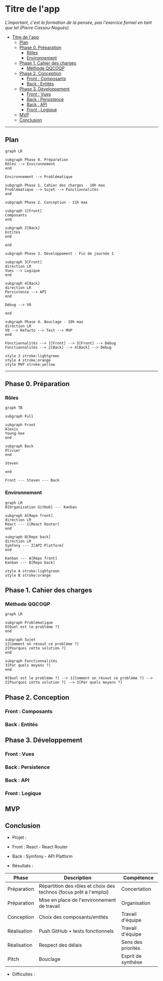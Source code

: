 # Titre de l'app

_L'important, c'est la formation de la pensée, pas l'exercice formel en tant que tel (Pierre Cassou-Noguès)._

- [Titre de l'app](#titre-de-lapp)
  - [Plan](#plan)
  - [Phase 0. Préparation](#phase-0-préparation)
    - [Rôles](#rôles)
    - [Environnement](#environnement)
  - [Phase 1. Cahier des charges](#phase-1-cahier-des-charges)
    - [Méthode QQCOQP](#méthode-qqcoqp)
  - [Phase 2. Conception](#phase-2-conception)
    - [Front : Composants](#front--composants)
    - [Back : Entités](#back--entités)
  - [Phase 3. Développement](#phase-3-développement)
    - [Front : Vues](#front--vues)
    - [Back : Persistence](#back--persistence)
    - [Back : API](#back--api)
    - [Front : Logique](#front--logique)
  - [MVP](#mvp)
  - [Conclusion](#conclusion)

---

## Plan

```mermaid
graph LR

subgraph Phase 0. Préparation
Rôles --> Environnement
end

Environnement --> Problématique

subgraph Phase 1. Cahier des charges - 10h max
Problématique --> Sujet --> Fonctionnalités
end

subgraph Phase 2. Conception - 11h max

subgraph 1[Front]
Composants
end

subgraph 2[Back]
Entités
end

end

subgraph Phase 3. Développement - Fin de journée 1

subgraph 3[Front]
direction LR
Vues --> Logique
end

subgraph 4[Back]
direction LR
Persistence --> API
end

Débug --> V0

end

subgraph Phase 4. Bouclage - 10h max
direction LR
V0 --> Refacto --> Test --> MVP
end

Fonctionnalités --> 1[Front] --> 3[Front] --> Débug
Fonctionnalités --> 2[Back] --> 4[Back] --> Débug

style 3 stroke:lightgreen
style 4 stroke:orange
style MVP stroke:yellow
```
---

## Phase 0. Préparation

### Rôles

```mermaid
graph TB

subgraph Full

subgraph Front
Alexis
Young-hee
end

subgraph Back
Olivier
end

Steven

end

Front --- Steven --- Back
```

### Environnement

```mermaid
graph LR
0[Organization GitHub] --- Kanban

subgraph A[Repo front]
direction LR
React --- 1[React Router]
end

subgraph B[Repo back]
direction LR
Symfony --- 2[API Platform]
end

Kanban --- A[Repo front]
Kanban --- B[Repo back]

style A stroke:lightgreen
style B stroke:orange

```

## Phase 1. Cahier des charges

### Méthode QQCOQP

```mermaid
graph LR

subgraph Problématique
0[Quel est le problème ?]
end

subgraph Sujet
1[Comment on résout ce problème ?]
2[Pourquoi cette solution ?]
end

subgraph Fonctionnalités
3[Par quels moyens ?]
end

0[Quel est le problème ?] --> 1[Comment on résout ce problème ?] --> 2[Pourquoi cette solution ?] --> 3[Par quels moyens ?]

```

## Phase 2. Conception

### Front : Composants

### Back : Entités

## Phase 3. Développement

### Front : Vues

### Back : Persistence

### Back : API

### Front : Logique

## MVP

## Conclusion

- Projet : 

- Front : React - React Router

- Back : Symfony - API Platform

- Résultats :

| Phase | Description | Compétence
| -------- | -------- | -------- |
| Préparation | Répartition des rôles et choix des technos (focus prêt à l'emploi) | Concertation |
| Préparation | Mise en place de l'environnement de travail | Organisation |
| Conception | Choix des composants/entités | Travail d'équipe |
| Réalisation | Push GitHub + tests fonctionnels | Travail d'équipe |
| Réalisation | Respect des délais | Sens des priorités |
| Pitch | Bouclage | Esprit de synthèse |

- Difficultés :